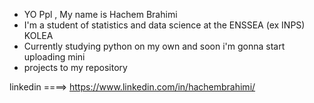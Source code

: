 - YO Ppl , My name is Hachem Brahimi
- I'm a student of statistics and data science at the ENSSEA (ex INPS) KOLEA 
- Currently studying python on my own and soon i'm gonna start uploading mini
- projects to my repository




linkedin ====> https://www.linkedin.com/in/hachembrahimi/


